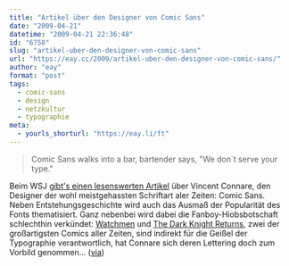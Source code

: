 ```yaml
---
title: "Artikel über den Designer von Comic Sans"
date: "2009-04-21"
datetime: "2009-04-21 22:36:48"
id: "6758"
slug: "artikel-uber-den-designer-von-comic-sans"
url: "https://eay.cc/2009/artikel-uber-den-designer-von-comic-sans/"
author: "eay"
format: "post"
tags:
  - comic-sans
  - design
  - netzkultur
  - typographie
meta:
  - yourls_shorturl: "https://eay.li/ft"
---
```


> Comic Sans walks into a bar, bartender says, "We don´t serve your type."

Beim WSJ [gibt's einen lesenswerten Artikel](http://online.wsj.com/article/SB123992364819927171.html) über Vincent Connare, den Designer der wohl meistgehassten Schriftart aler Zeiten: Comic Sans. Neben Entstehungsgeschichte wird auch das Ausmaß der Popularität des Fonts thematisiert. Ganz nebenbei wird dabei die Fanboy-Hiobsbotschaft schlechthin verkündet: [Watchmen](//eay.cc/2009/watchmen-comic-review/) und [The Dark Knight Returns](http://www.amazon.de/exec/obidos/ASIN/1563893428/eayznet-21), zwei der großartigsten Comics aller Zeiten, sind indirekt für die Geißel der Typographie verantwortlich, hat Connare sich deren Lettering doch zum Vorbild genommen... ([via](http://www.nerdcore.de/wp/2009/04/19/artikel-uber-vincent-connare-designer-von-comic-sans/))
